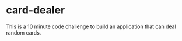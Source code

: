 # card-dealer
This is a 10 minute code challenge to build an application that can deal random cards.
